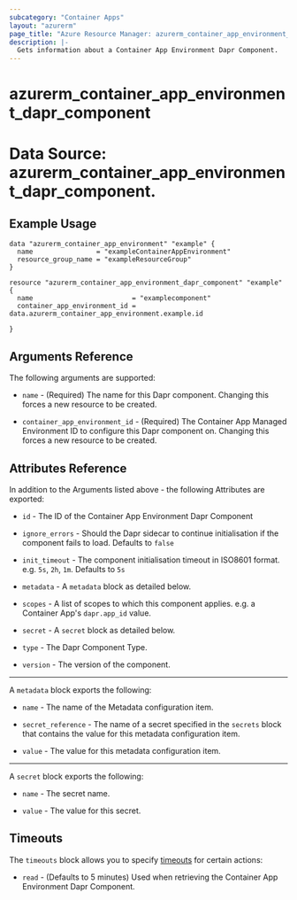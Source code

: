 ```yaml
---
subcategory: "Container Apps"
layout: "azurerm"
page_title: "Azure Resource Manager: azurerm_container_app_environment_dapr_component"
description: |-
  Gets information about a Container App Environment Dapr Component.
---
```


# azurerm_container_app_environment_dapr_component

# Data Source: azurerm_container_app_environment_dapr_component.

## Example Usage

```hcl
data "azurerm_container_app_environment" "example" {
  name                = "exampleContainerAppEnvironment"
  resource_group_name = "exampleResourceGroup"
}

resource "azurerm_container_app_environment_dapr_component" "example" {
  name                         = "examplecomponent"
  container_app_environment_id = data.azurerm_container_app_environment.example.id

}
```

## Arguments Reference

The following arguments are supported:

* `name` - (Required) The name for this Dapr component. Changing this forces a new resource to be created.

* `container_app_environment_id` - (Required) The Container App Managed Environment ID to configure this Dapr component on. Changing this forces a new resource to be created.

## Attributes Reference

In addition to the Arguments listed above - the following Attributes are exported:

* `id` - The ID of the Container App Environment Dapr Component

* `ignore_errors` - Should the Dapr sidecar to continue initialisation if the component fails to load. Defaults to `false`

* `init_timeout` - The component initialisation timeout in ISO8601 format. e.g. `5s`, `2h`, `1m`. Defaults to `5s`

* `metadata` - A `metadata` block as detailed below.

* `scopes` - A list of scopes to which this component applies. e.g. a Container App's `dapr.app_id` value.

* `secret` - A `secret` block as detailed below.

* `type` - The Dapr Component Type.

* `version` - The version of the component.

---

A `metadata` block exports the following:

* `name` -  The name of the Metadata configuration item.

* `secret_reference` -  The name of a secret specified in the `secrets` block that contains the value for this metadata configuration item.

* `value` -  The value for this metadata configuration item.

---

A `secret` block exports the following:

* `name` -  The secret name.

* `value` -  The value for this secret.

## Timeouts

The `timeouts` block allows you to specify [timeouts](https://www.terraform.io/docs/configuration/resources.html#timeouts) for certain actions:

* `read` - (Defaults to 5 minutes) Used when retrieving the Container App Environment Dapr Component.
